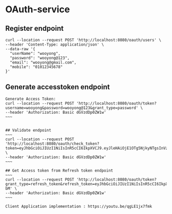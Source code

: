 # OAuth-service

## Register endpoint

~~~
curl --location --request POST 'http://localhost:8080/oauth/users' \
--header 'Content-Type: application/json' \
--data-raw '{
  "userName": "wooyong",
  "password": "wooyong@123",
  "email": "wooyong@gmail.com",
  "mobile": "01012345678"
}'

~~~

## Generate accesstoken endpoint

~~~~
Generate Access Token:
curl --location --request POST 'http://localhost:8080/oauth/token?username=wooyong&password=wooyong@123&grant_type=password' \
--header 'Authorization: Basic dGVzdDp0ZW1w'
~~~


## Validate endpoint
~~~
curl --location --request POST 'http://localhost:8080/oauth/check_token?token=eyJhbGciOiJIUzI1NiIsInR5cCI6IkpXVCJ9.eyJleHAiOjE1OTg5NjkyNTgsInVzZXJfbmFtZSI6ImhhcmkiLCJhdXRob3JpdGllcyI6WyJST0xFX1VTRVIiXSwianRpIjoiMjg5Mjc3MjktMjViZi00NWZmLTk5ODAtYjU1ZTM4Y2NiYzYxIiwiY2xpZW50X2lkIjoidGVzdCIsInNjb3BlIjpbInJlYWQiLCJ3cml0ZSJdfQ.CNjCm3h7JDNMs_CtxkgvnJOW2bhMN6oct5vQk70g7M0' \
--header 'Authorization: Basic dGVzdDp0ZW1w'
~~~

## Get Access token from Refresh token endpoint
~~~
curl --location --request POST 'http://localhost:8080/oauth/token?grant_type=refresh_token&refresh_token=eyJhbGciOiJIUzI1NiIsInR5cCI6IkpXVCJ9.eyJ1c2VyX25hbWUiOiJoYXJpIiwic2NvcGUiOlsicmVhZCIsIndyaXRlIl0sImF0aSI6IjA0YzIxZDQ3LTIyMTctNGYwNi04YjlkLTdiNDBkMzM2YTg5ZCIsImV4cCI6MTU5ODk3MDYwNiwiYXV0aG9yaXRpZXMiOlsiUk9MRV9VU0VSIl0sImp0aSI6IjA5YWI1MmE4LTg5YTktNDdhMy05NjNmLWM4OWFjN2Y2MzJkZiIsImNsaWVudF9pZCI6InRlc3QifQ.tg3YMrTcGXZttCetO6ORlknI5J_Q2OEK97ZYFWYr-bM' \
--header 'Authorization: Basic dGVzdDp0ZW1w'
~~~

Client Application implementation : https://youtu.be/qgLE1jx7fmk

